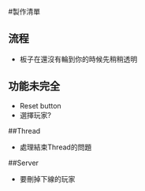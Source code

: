#製作清單

## 流程
- 板子在還沒有輪到你的時候先稍稍透明

## 功能未完全
- Reset button
- 選擇玩家?

##Thread
- 處理結束Thread的問題

##Server
- 要刪掉下線的玩家